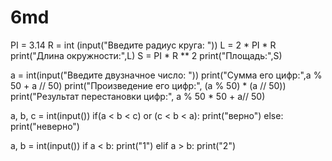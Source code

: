 # 6md

PI = 3.14
R = int (input("Введите радиус круга: "))
L = 2 * PI * R
print("Длина окружности:",L)
S = PI * R ** 2
print("Площадь:",S)




a = int(input("Введите двузначное число: "))
print("Сумма его цифр:",a % 50 + a // 50)
print("Произведение его цифр:", (a % 50) * (a // 50))
print("Результат перестановки цифр:", a % 50 * 50 + a// 50)



a, b, c = int(input())
if(a < b < c) or (c < b < a):
    print("верно")
else:
    print("неверно")
    
    
    
a, b = int(input())
if a < b:
    print("1")
elif a > b:
    print("2")

